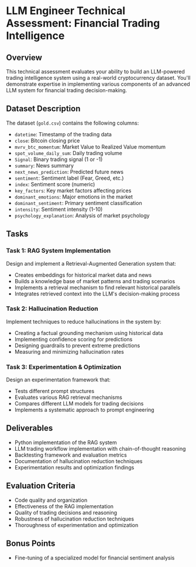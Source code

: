 # LLM Engineer Technical Assessment: Financial Trading Intelligence

## Overview
This technical assessment evaluates your ability to build an LLM-powered trading intelligence system using a real-world cryptocurrency dataset. You'll demonstrate expertise in implementing various components of an advanced LLM system for financial trading decision-making.

## Dataset Description
The dataset (`gold.csv`) contains the following columns:
- `datetime`: Timestamp of the trading data
- `close`: Bitcoin closing price
- `mvrv_btc_momentum`: Market Value to Realized Value momentum
- `spot_volume_daily_sum`: Daily trading volume
- `Signal`: Binary trading signal (1 or -1)
- `summary`: News summary
- `next_news_prediction`: Predicted future news
- `sentiment`: Sentiment label (Fear, Greed, etc.)
- `index`: Sentiment score (numeric)
- `key_factors`: Key market factors affecting prices
- `dominant_emotions`: Major emotions in the market
- `dominant_sentiment`: Primary sentiment classification
- `intensity`: Sentiment intensity (1-10)
- `psychology_explanation`: Analysis of market psychology

## Tasks

### Task 1: RAG System Implementation
Design and implement a Retrieval-Augmented Generation system that:
- Creates embeddings for historical market data and news
- Builds a knowledge base of market patterns and trading scenarios
- Implements a retrieval mechanism to find relevant historical parallels
- Integrates retrieved context into the LLM's decision-making process

### Task 2: Hallucination Reduction
Implement techniques to reduce hallucinations in the system by:
- Creating a factual grounding mechanism using historical data
- Implementing confidence scoring for predictions
- Designing guardrails to prevent extreme predictions
- Measuring and minimizing hallucination rates

### Task 3: Experimentation & Optimization
Design an experimentation framework that:
- Tests different prompt structures
- Evaluates various RAG retrieval mechanisms
- Compares different LLM models for trading decisions
- Implements a systematic approach to prompt engineering

## Deliverables
- Python implementation of the RAG system
- LLM trading workflow implementation with chain-of-thought reasoning
- Backtesting framework and evaluation metrics
- Documentation of hallucination reduction techniques
- Experimentation results and optimization findings

## Evaluation Criteria
- Code quality and organization
- Effectiveness of the RAG implementation
- Quality of trading decisions and reasoning
- Robustness of hallucination reduction techniques
- Thoroughness of experimentation and optimization

## Bonus Points
- Fine-tuning of a specialized model for financial sentiment analysis
